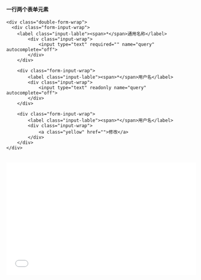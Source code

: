 #### 一行两个表单元素
```
<div class="double-form-wrap">
  <div class="form-input-wrap">
    <label class="input-lable"><span>*</span>通用名称</label>
        <div class="input-wrap">
            <input type="text" required="" name="query" autocomplete="off"> 
        </div>
    </div>

    <div class="form-input-wrap">
        <label class="input-lable"><span>*</span>用户名</label>
        <div class="input-wrap">
            <input type="text" readonly name="query" autocomplete="off"> 
        </div>
    </div>

    <div class="form-input-wrap">
        <label class="input-lable"><span>*</span>用户名</label>
        <div class="input-wrap">
            <a class="yellow" href="">修改</a>
        </div>
    </div>
</div>
```
</br>

<iframe width="100%" height="300" src="//jsrun.net/RFqKp/embedded/all/light/" allowfullscreen="allowfullscreen" frameborder="0"></iframe>
